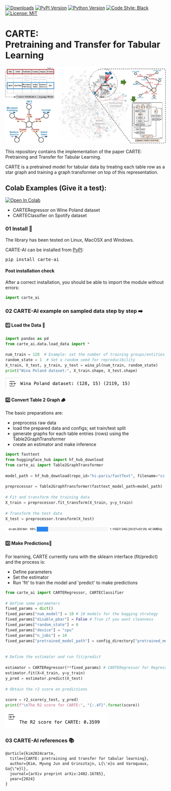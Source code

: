 [![Downloads](https://img.shields.io/pypi/dm/carte-ai)](https://pypi.org/project/carte-ai/)
[![PyPI Version](https://img.shields.io/pypi/v/carte-ai)](https://pypi.org/project/carte-ai/)
[![Python Version](https://img.shields.io/pypi/pyversions/carte-ai)](https://pypi.org/project/carte-ai/)
[![Code Style: Black](https://img.shields.io/badge/code%20style-black-000000.svg)](https://github.com/psf/black)
[![License: MIT](https://img.shields.io/badge/license-MIT-blue.svg)](https://opensource.org/licenses/MIT)


# CARTE: <br />Pretraining and Transfer for Tabular Learning

![CARTE_outline](carte_ai/data/etc/outline_carte.jpg)

This repository contains the implementation of the paper CARTE: Pretraining and Transfer for Tabular Learning.

CARTE is a pretrained model for tabular data by treating each table row as a star graph and training a graph transformer on top of this representation.

## Colab Examples (Give it a test):
[![Open In Colab](https://colab.research.google.com/assets/colab-badge.svg)](https://colab.research.google.com/drive/1PeltEmNLehQ26VQtFJhl7OxnzCS8rPMT?usp=sharing)
* CARTERegressor on Wine Poland dataset
* CARTEClassifier on Spotify dataset
  


### 01 Install 🚀

The library has been tested on Linux, MacOSX and Windows.

CARTE-AI can be installed from [PyPI](https://pypi.org/project/carte-ai):

<pre>
pip install carte-ai
</pre>

#### Post installation check
After a correct installation, you should be able to import the module without errors:

```python
import carte_ai
```

### 02 CARTE-AI example on sampled data step by step ➡️

#### 1️⃣ Load the Data 💽
```python
import pandas as pd
from carte_ai.data.load_data import *

num_train = 128  # Example: set the number of training groups/entities
random_state = 1  # Set a random seed for reproducibility
X_train, X_test, y_train, y_test = wina_pl(num_train, random_state)
print("Wina Poland dataset:", X_train.shape, X_test.shape)
```
![sample](images/data.png)

#### 2️⃣ Convert Table 2 Graph 🪵

The basic preparations are:
- preprocess raw data
- load the prepared data and configs; set train/test split
- generate graphs for each table entries (rows) using the Table2GraphTransformer
- create an estimator and make inference

```python
import fasttext
from huggingface_hub import hf_hub_download
from carte_ai import Table2GraphTransformer

model_path = hf_hub_download(repo_id="hi-paris/fastText", filename="cc.en.300.bin")

preprocessor = Table2GraphTransformer(fasttext_model_path=model_path)

# Fit and transform the training data
X_train = preprocessor.fit_transform(X_train, y=y_train)

# Transform the test data
X_test = preprocessor.transform(X_test)
```
![sample](images/t2g.png)

#### 3️⃣ Make Predictions🔮
For learning, CARTE currently runs with the sklearn interface (fit/predict) and the process is:
- Define parameters
- Set the estimator
- Run 'fit' to train the model and 'predict' to make predictions

```python
from carte_ai import CARTERegressor, CARTEClassifier

# Define some parameters
fixed_params = dict()
fixed_params["num_model"] = 10 # 10 models for the bagging strategy
fixed_params["disable_pbar"] = False # True if you want cleanness
fixed_params["random_state"] = 0
fixed_params["device"] = "cpu"
fixed_params["n_jobs"] = 10
fixed_params["pretrained_model_path"] = config_directory["pretrained_model"]


# Define the estimator and run fit/predict

estimator = CARTERegressor(**fixed_params) # CARTERegressor for Regression
estimator.fit(X=X_train, y=y_train)
y_pred = estimator.predict(X_test)

# Obtain the r2 score on predictions

score = r2_score(y_test, y_pred)
print(f"\nThe R2 score for CARTE:", "{:.4f}".format(score))
```
![sample](images/performance.png)

### 03 CARTE-AI references 📚

```
@article{kim2024carte,
  title={CARTE: pretraining and transfer for tabular learning},
  author={Kim, Myung Jun and Grinsztajn, L{\'e}o and Varoquaux, Ga{\"e}l},
  journal={arXiv preprint arXiv:2402.16785},
  year={2024}
}
```
